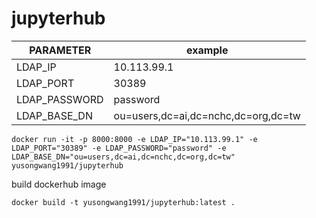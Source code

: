 # jupyterhub


PARAMETER     | example                               |
--------------|---------------------------------------|
LDAP_IP       |10.113.99.1                            |
LDAP_PORT     |30389                                  |
LDAP_PASSWORD |password                               |
LDAP_BASE_DN  |ou=users,dc=ai,dc=nchc,dc=org,dc=tw    | 









```
docker run -it -p 8000:8000 -e LDAP_IP="10.113.99.1" -e LDAP_PORT="30389" -e LDAP_PASSWORD="password" -e LDAP_BASE_DN="ou=users,dc=ai,dc=nchc,dc=org,dc=tw" yusongwang1991/jupyterhub
```

build dockerhub image
```
docker build -t yusongwang1991/jupyterhub:latest .
```
